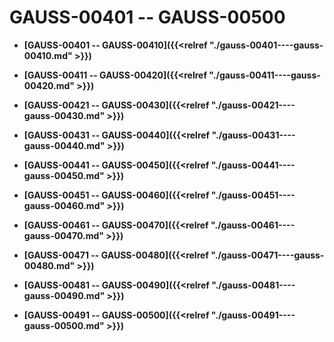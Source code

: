 # GAUSS-00401 -- GAUSS-00500

-   **[GAUSS-00401 -- GAUSS-00410]({{<relref "./gauss-00401----gauss-00410.md" >}})**  

-   **[GAUSS-00411 -- GAUSS-00420]({{<relref "./gauss-00411----gauss-00420.md" >}})**  

-   **[GAUSS-00421 -- GAUSS-00430]({{<relref "./gauss-00421----gauss-00430.md" >}})**  

-   **[GAUSS-00431 -- GAUSS-00440]({{<relref "./gauss-00431----gauss-00440.md" >}})**  

-   **[GAUSS-00441 -- GAUSS-00450]({{<relref "./gauss-00441----gauss-00450.md" >}})**  

-   **[GAUSS-00451 -- GAUSS-00460]({{<relref "./gauss-00451----gauss-00460.md" >}})**  

-   **[GAUSS-00461 -- GAUSS-00470]({{<relref "./gauss-00461----gauss-00470.md" >}})**  

-   **[GAUSS-00471 -- GAUSS-00480]({{<relref "./gauss-00471----gauss-00480.md" >}})**  

-   **[GAUSS-00481 -- GAUSS-00490]({{<relref "./gauss-00481----gauss-00490.md" >}})**  

-   **[GAUSS-00491 -- GAUSS-00500]({{<relref "./gauss-00491----gauss-00500.md" >}})**  


